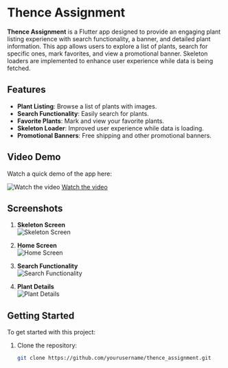 # Thence Assignment

**Thence Assignment** is a Flutter app designed to provide an engaging plant listing experience with search functionality, a banner, and detailed plant information. This app allows users to explore a list of plants, search for specific ones, mark favorites, and view a promotional banner. Skeleton loaders are implemented to enhance user experience while data is being fetched.

## Features

- **Plant Listing**: Browse a list of plants with images.
- **Search Functionality**: Easily search for plants.
- **Favorite Plants**: Mark and view your favorite plants.
- **Skeleton Loader**: Improved user experience while data is loading.
- **Promotional Banners**: Free shipping and other promotional banners.

## Video Demo

Watch a quick demo of the app here:

![Watch the video](https://img.youtube.com/vi/YOUR_VIDEO_ID_HERE/maxresdefault.jpg)
[Watch the video](https://1drv.ms/v/s!AgWv6KZ5XBReg9oE-YEAEOvLG7eKmQ?e=k0RegY)

## Screenshots

1. **Skeleton Screen**  
   ![Skeleton Screen](https://1drv.ms/i/s!AgWv6KZ5XBReg9oC9Zz51-1Ea1ovng?e=xnsyYJ)

2. **Home Screen**  
   ![Home Screen](https://1drv.ms/i/s!AgWv6KZ5XBReg9oDsdcRMcQaVoiu2A?e=asSm4w)

3. **Search Functionality**  
   ![Search Functionality](https://1drv.ms/i/s!AgWv6KZ5XBReg9oHSYtPbqT0ONt-1Q?e=a3KIz5)

4. **Plant Details**  
   ![Plant Details](https://1drv.ms/i/s!AgWv6KZ5XBReg9oG1q7J_ANz55ROPQ?e=fkADDQ)

## Getting Started

To get started with this project:

1. Clone the repository:
   ```bash
   git clone https://github.com/yourusername/thence_assignment.git
